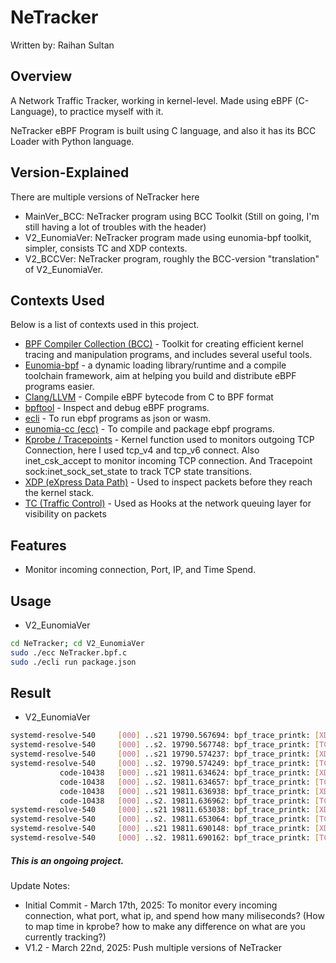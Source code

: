 # NeTracker
Written by: Raihan Sultan

## Overview
A Network Traffic Tracker, working in kernel-level. Made using eBPF (C-Language), to practice myself with it.

NeTracker eBPF Program is built using C language, and also it has its BCC Loader with Python language.

## Version-Explained

There are multiple versions of NeTracker here
- MainVer_BCC: NeTracker program using BCC Toolkit (Still on going, I'm still having a lot of troubles with the header)
- V2_EunomiaVer: NeTracker program made using eunomia-bpf toolkit, simpler, consists TC and XDP contexts.
- V2_BCCVer: NeTracker program, roughly the BCC-version "translation" of V2_EunomiaVer.

## Contexts Used
Below is a list of contexts used in this project.
- [BPF Compiler Collection (BCC)](https://github.com/iovisor/bcc) - Toolkit for creating efficient kernel tracing and manipulation programs, and includes several useful tools.
- [Eunomia-bpf](https://github.com/eunomia-bpf/eunomia-bpf) - a dynamic loading library/runtime and a compile toolchain framework, aim at helping you build and distribute eBPF programs easier.
- [Clang/LLVM](https://clang.llvm.org/) - Compile eBPF bytecode from C to BPF format
- [bpftool](https://bpftool.dev/) - Inspect and debug eBPF programs.
- [ecli](https://eunomia.dev/eunomia-bpf/ecli/) - To run ebpf programs as json or wasm.
- [eunomia-cc (ecc)](https://eunomia.dev/eunomia-bpf/ecc/) - To compile and package ebpf programs.
- [Kprobe / Tracepoints](https://github.com/eunomia-bpf/bpf-developer-tutorial/tree/main/src/1-helloworld#tracepoints) - Kernel function used to monitors outgoing TCP Connection, here I used tcp_v4 and tcp_v6 connect. Also inet_csk_accept to monitor incoming TCP connection. And Tracepoint sock:inet_sock_set_state to track TCP state transitions.
- [XDP (eXpress Data Path)](https://github.com/eunomia-bpf/bpf-developer-tutorial/tree/main/src/21-xdp) - Used to inspect packets before they reach the kernel stack.
- [TC (Traffic Control)](https://github.com/eunomia-bpf/bpf-developer-tutorial/tree/main/src/20-tc) - Used as Hooks at the network queuing layer for visibility on packets

## Features

- Monitor incoming connection, Port, IP, and Time Spend.

## Usage

- V2_EunomiaVer
```bash
cd NeTracker; cd V2_EunomiaVer
sudo ./ecc NeTracker.bpf.c
sudo ./ecli run package.json
```

## Result
- V2_EunomiaVer
```bash
systemd-resolve-540     [000] ..s21 19790.567694: bpf_trace_printk: [XDP] IP Source: 127.0.0.53, Port Source:53 -> Destination: 127.0.0.1, IP Destination:37944, Packet Size: 223, Time Spent: 58 ns
systemd-resolve-540     [000] ..s2. 19790.567748: bpf_trace_printk: [TC] IP Source: 127.0.0.53, Port Source:53 -> Destination: 127.0.0.1, IP Destination:37944, Packet Size: 1, Time Spent: 65 ns
systemd-resolve-540     [000] ..s21 19790.574237: bpf_trace_printk: [XDP] IP Source: 127.0.0.53, Port Source:53 -> Destination: 127.0.0.1, IP Destination:37944, Packet Size: 267, Time Spent: 65 ns
systemd-resolve-540     [000] ..s2. 19790.574249: bpf_trace_printk: [TC] IP Source: 127.0.0.53, Port Source:53 -> Destination: 127.0.0.1, IP Destination:37944, Packet Size: 1, Time Spent: 40 ns
           code-10438   [000] ..s21 19811.634624: bpf_trace_printk: [XDP] IP Source: 127.0.0.1, Port Source:41199 -> Destination: 127.0.0.53, IP Destination:53, Packet Size: 103, Time Spent: 68 ns
           code-10438   [000] ..s2. 19811.634657: bpf_trace_printk: [TC] IP Source: 127.0.0.1, Port Source:41199 -> Destination: 127.0.0.53, IP Destination:53, Packet Size: 64, Time Spent: 42 ns
           code-10438   [000] ..s21 19811.636938: bpf_trace_printk: [XDP] IP Source: 127.0.0.1, Port Source:41199 -> Destination: 127.0.0.53, IP Destination:53, Packet Size: 103, Time Spent: 53 ns
           code-10438   [000] ..s2. 19811.636962: bpf_trace_printk: [TC] IP Source: 127.0.0.1, Port Source:41199 -> Destination: 127.0.0.53, IP Destination:53, Packet Size: 64, Time Spent: 46 ns
systemd-resolve-540     [000] ..s21 19811.653038: bpf_trace_printk: [XDP] IP Source: 127.0.0.53, Port Source:53 -> Destination: 127.0.0.1, IP Destination:41199, Packet Size: 223, Time Spent: 53 ns
systemd-resolve-540     [000] ..s2. 19811.653064: bpf_trace_printk: [TC] IP Source: 127.0.0.53, Port Source:53 -> Destination: 127.0.0.1, IP Destination:41199, Packet Size: 1, Time Spent: 40 ns
systemd-resolve-540     [000] ..s21 19811.690148: bpf_trace_printk: [XDP] IP Source: 127.0.0.53, Port Source:53 -> Destination: 127.0.0.1, IP Destination:41199, Packet Size: 267, Time Spent: 44 ns
systemd-resolve-540     [000] ..s2. 19811.690162: bpf_trace_printk: [TC] IP Source: 127.0.0.53, Port Source:53 -> Destination: 127.0.0.1, IP Destination:41199, Packet Size: 1, Time Spent: 47 ns

```

##### This is an ongoing project.
Update Notes:
- Initial Commit - March 17th, 2025: To monitor every incoming connection, what port, what ip, and spend how many miliseconds? (How to map time in kprobe? how to make any difference on what are you currently tracking?)
- V1.2 - March 22nd, 2025: Push multiple versions of NeTracker